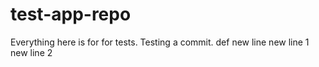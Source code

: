 # test-app-repo

Everything here is for for tests.
Testing a commit.
def
new line
new line 1
new line 2
